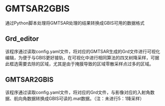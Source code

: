 # GMTSAR2GBIS
通过Python脚本处理将GMTSAR处理的结果转换成GBIS可用的数据格式
## Grd_editor
该程序通过读取config.yaml文件，将对应的GMTSAR生成的Grd文件进行可视化编辑，为便于与GBIS更好接轨，在可视化中进行相同算法的四叉树降采样，可据此框选需要去除的区域，尤其是由于掩膜导致的区域零散采样点过多的区域。
## GMTSAR2GBIS
该程序通过读取config.yaml文件，将对应的Grd文件，与影像对应的入射角数据、航向角数据转换成GBIS可读的.mat数据。（注：未进行5：1降采样）
